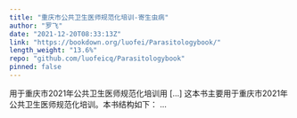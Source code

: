```yaml
---
title: "重庆市公共卫生医师规范化培训-寄生虫病"
author: "罗飞"
date: "2021-12-20T08:33:13Z"
link: "https://bookdown.org/luofei/Parasitologybook/"
length_weight: "13.6%"
repo: "github.com/luofeicq/Parasitologybook"
pinned: false
---
```


用于重庆市2021年公共卫生医师规范化培训用 [...] 这本书主要用于重庆市2021年公共卫生医师规范化培训。本书结构如下： ...
